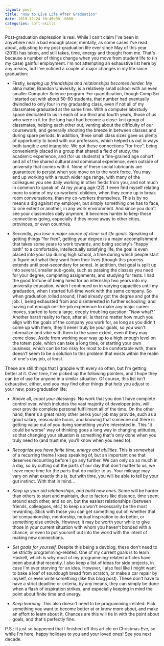 ```yaml
---
layout: post
title: "How to Live Life After Graduation"
date: 2019-12-24 10:49:00 -0600
categories: soft-skills
---
```

Post-graduation depression is real. While I can't claim I've been in anywhere near a bad enough place, mentally, as some cases I've read about, adjusting to my post-graduation life ever since May of this year (2019) has taken, and still takes, time, energy and thought from me. That's because a number of things change when you move from student life to (in my case) gainful employment. I'm not attempting an exhaustive list here by any means, but I've noticed a couple of major changes in my life since graduation:

* Firstly, *keeping up friendships and relationships becomes harder.* My alma mater, Brandon University, is a relatively small school with an even smaller Computer Science program. For quantification, though Comp Sci I started out with about 50-60 students, that number had eventually dwindled to only four in my graduating class, even if not all of my classmates graduated at the same time. With a computer lab/study space dedicated to us in each of our third and fourth years, those of us who were in it for the long haul had become a close-knit group of classmates, helping each other out, venting about the difficulty of our coursework, and generally shooting the breeze in between classes and during spare periods. In addition, these small class sizes gave us plenty of opportunity to bond with our professors, which helped us out in ways both tangible and intangible. We got these connections "for free", being conveniently placed in a group that shared a field of study, the academic experience, and (for us students) a fine-grained age cohort and all of the shared cultural and communal experience, even outside of university that comes with it. None of these social lubricants are guaranteed to persist when you move on to the work force. You may end up working with a much wider age range, with many of the colleagues you see daily working in other fields from you, and not much in common to speak of. At my young age (22), I even find myself relating more to some of my co-workers' children, when they come up in break room conversations, than my co-workers themselves. This is by no means a dig against my employer, but simply something one has to face, to one extent or another, in any work environment. And since you don't see your classmates daily anymore, it becomes harder to keep those connections going, especially if they move away to other cities, provinces, or even countries.

* Secondly, *you lose a major source of clear-cut life goals.* Speaking of getting things "for free", getting your degree is a major accomplishment that takes some years to work towards, and being society's "happy path" to a comfortable, intellectually satisfying life, the goal is even placed into your lap during high school, a time during which people start to figure out what they want from their lives (though this process extends until post-secondary for some).  In addition, that goal is split up into several, smaller sub-goals, such as passing the classes you need for your degree, completing assignments, and studying for tests. I had the good fortune of being hired for an internship two years into my university education, which I continued on in varying capacities until my graduation, when I started full-time work with the same company. So when graduation rolled around, I had already got the degree and got the job. I, being exhausted from and disinterested in further schooling, and having not enough on-the-job experience to make any major career moves, started to face a large, deeply troubling question: "*Now* what?" Another harsh reality to face, after all, is that no matter how much you align with the goals of the company you work for, as long as you didn't come up with them, they'll never truly be *your* goals, so you won't internalize and vibe with them to the same extent, even if they may come close. Aside from working your way up to a high enough level on the totem pole, which can take a long time, or starting your own business, which can be too risky for most to be comfortable with, there doesn't seem to be a solution to this problem that exists within the realm of one's day job, at least.

These are still things that I grapple with every so often, but I'm getting better at it. Over time, I've picked up the following pointers, and I hope they can be of use for anyone in a similar situation. Of course, this list isn't exhaustive, either, and you may find other things that help you adjust to your new, post-graduation life:

* Above all, *count your blessings.* No work that you don't have complete control over, which includes the vast majority of developer jobs, will ever provide complete personal fulfillment all of the time. On the other hand, there's a great many other perks your job may provide, such as a good salary, reasonable hours, and knowing that someone out there is getting value out of you doing something you're interested in. This "it could be worse" way of thinking goes a long way in changing attitudes, so that changing your situation is something that's only done when you truly need to (and trust me, you'll know when you need to).

* *Recognize you have finite time, energy and abilities.* This is somewhat of a recurring theme I keep speaking of, but an important one that deserves recounting before I go any further. We can only do so much in a day, so by cutting out the parts of our day that don't matter to us, we leave more time for the parts that do matter to us. Your mileage may vary on what exactly this is, but with time, you will be able to tell by your gut instinct. With that in mind...

* *Keep up your old relationships, and build new ones.* Some will be harder than others to start and maintain, due to factors like distance, time spent around each other, and so on, but the easiest relationships (between friends, colleagues, etc.) to keep up won't necessarily be the most rewarding. Stick with those you can get something out of, whether that be companionship, mentorship, mutual inspiration to do better, or something else entirely. However, it may be worth your while to give those in your current situation with whom you haven't bonded with a chance, or even to put yourself out into the world with the intent of making new connections.

* *Set goals for yourself.* Despite this being a devblog, these don't need to be strictly programming-related. One of my current goals is to learn Haskell, which is why most of my programming-related articles have been about that recently. I also keep a list of ideas for side projects, in case I'm ever starving for an idea. However, I also feel like I might want to bake a loaf of sourdough bread from scratch, or make a car repair by myself, or even write something (like this blog post). These don't have to have a strict deadline or criteria, by any means, they can simply be done when a flash of inspiration strikes, and especially keeping in mind the point about finite time and energy.

* *Keep learning.* This also doesn't need to be programming-related. Pick something you want to become better at or know more about, and make an effort to learn about it. Chances are this will tie in with the point about goals, and that's perfectly fine.

P.S.: It just so happened that I finished off this article on Christmas Eve, so while I'm here, happy holidays to you and your loved ones! See you next decade.